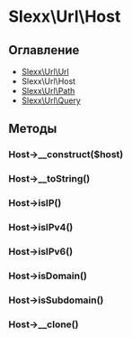 Slexx\Url\Host
============================================

Оглавление
--------------------------------------------

* [Slexx\Url\Url]()
* Slexx\Url\Host
* [Slexx\Url\Path]()
* [Slexx\Url\Query]()

Методы
--------------------------------------------

### Host->__construct($host)
### Host->__toString()
### Host->isIP()
### Host->isIPv4()
### Host->isIPv6()
### Host->isDomain()
### Host->isSubdomain()
### Host->__clone()

